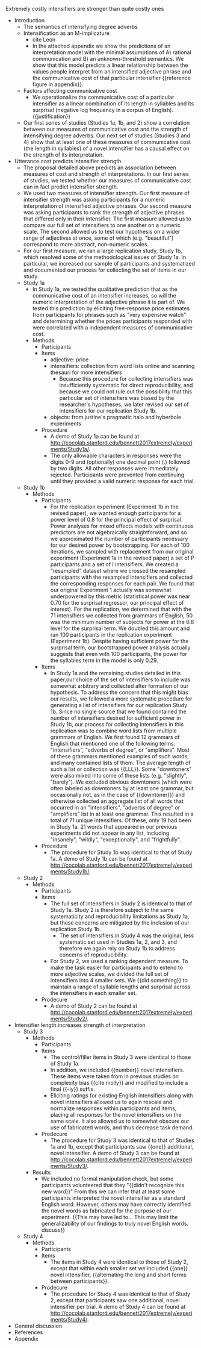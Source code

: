 Extremely costly intensifiers are stronger than quite costly ones

- Introduction
  - The semantics of intensifying degree adverbs
  - Intensification as an M-implicature
    - cite Leon
    - In the attached appendix we show the predictions of an interpretation model with the minimal assumptions of A) rational communication and B) an unknown-threshold semantics. We show that this model predicts a linear relationship between the values people interpret from an intensified adjective phrase and the communicative cost of that particular intensifier {{reference figure in appendix}}.
  - Factors affecting communicative cost
    - We operationalize the communicative cost of a particular intensifier as a linear combination of its length in syllables and its surprisal (negative log frequency in a corpus of English). {{justification}}
  - Our first series of studies (Studies 1a, 1b, and 2) show a correlation between our measures of communicative cost and the strength of intensifying degree adverbs. Our next set of studies (Studies 3 and 4) show that at least one of these measures of communicative cost (the length in syllables) of a novel intensifier has a causal effect on the strength of its interpretation.
- Utterance cost predicts intensifier strength
  - The proposal detailed above predicts an association between measures of cost and strength of interpretations. In our first series of studies, we tested whether our measures of communicative cost can in fact predict intensifier strength.
  - We used two measures of intensifier strength. Our first measure of intensifier strength was asking participants for a numeric interpretation of intensified adjective phrases. Our second measure was asking participants to rank the strength of adjective phrases that differed only in their intensifier. The first measure allowed us to compare our full set of intensifiers to one another on a numeric scale. The second allowed us to test our hypothesis on a wider range of adjectives at once, some of which (e.g. "beautiful") correspond to more abstract, non-numeric scales.
  - For our first measure, we ran a large replication study, Study 1b, which resolved some of the methodological issues of Study 1a. In particular, we increased our sample of participants and systematized and documented our process for collecting the set of items in our study.
  - Study 1a
    - In Study 1a, we tested the qualitative prediction that as the communicative cost of an intensifier increases, so will the numeric interpretation of the adjective phrase it is part of. We tested this prediction by eliciting free-response price estimates from participants for phrases such as "very expensive watch" and determining whether the prices participants responded with were correlated with a independent measures of communicative cost.
    - Methods
      - Participants
      - Items
        - adjective: price
        - intensifiers: collection from word lists online and scanning thesauri for more intensifiers
          - Because this procedure for collecting intensifiers was insufficiently systematic for direct reproducibility, and because we could not rule out the possibility that this particular set of intensifiers was biased by the researcher's hypotheses, we later revised our set of intensifiers for our replication Study 1b.
        - objects: from justine's pragmatic halo and hyberbole experiments
      - Procedure
        - A demo of Study 1a can be found at http://cocolab.stanford.edu/bennett2017extremely/experiments/Study1a/.
        - The only allowable characters in responses were the digits 0-9 and (optionally) one decimal point (.) followed by two digits. All other responses were immediately rejected. Participants were prevented from continuing until they provided a valid numeric response for each trial.
  - Study 1b
    - Methods
      - Participants
        - For the replication experiment (Experiment 1b in the revised paper), we wanted enough participants for a power level of 0.8 for the principal effect of surprisal. Power analyses for mixed effects models with continuous predictors are not algebraically straightforward, and so we approximated the number of participants necessary for our desired power by bootstrapping. For each of 100 iterations, we sampled with replacement from our original experiment (Experiment 1a in the revised paper) a set of P participants and a set of I intensifiers. We created a "resampled" dataset where we crossed the resampled participants with the resampled intensifiers and collected the corresponding responses for each pair. We found that our original Experiment 1 actually was somewhat underpowered by this metric (statistical power was near 0.70 for the surprisal regressor, our principal effect of interest). For the replication, we determined that with the 71 intensifiers we collected from grammars of English, 50 was the minimum number of subjects for power at the 0.8 level for the surprisal term. We doubled this amount and ran 100 participants in the replication experiment (Experiment 1b). Despite having sufficient power for the surprisal term, our bootstrapped power analysis actually suggests that even with 100 participants, the power for the syllables term in the model is only 0.29.
      - Items
        - In Study 1a and the remaining studies detailed in this paper,our choice of the set of intensifiers to include was somewhat arbitrary and collected after formation of our hypothesis. To address the concern that this might bias our results, we followed a more systematic procedure for generating a list of intensifiers for our replication Study 1b. Since no single source that we found contained the number of intensifiers desired for sufficient power in Study 1b, our process for collecting intensifiers in this replication was to combine word lists from multiple grammars of English. We first found 12 grammars of English that mentioned one of the following terms: "intensifiers", "adverbs of degree", or "amplifiers". Most of these grammars mentioned examples of such words, and many contained lists of them. The average length of such a list or collection was {{LLL}}. Some "downtoners" were also mixed into some of these lists (e.g. "slightly", "barely"). We excluded obvious downtoners (which were often labeled as downtoners by at least one grammar, but occasionally not, as in the case of {{downtoner}}) and otherwise collected an aggregate list of all words that occurred in an "intensifiers", "adverbs of degree" or "amplifiers" list in at least one grammar. This resulted in a total of 71 unique intensifiers. Of these, only 19 had been in Study 1a. 21 words that appeared in our previous experiments did not appear in any list, including "insanely", "wildly", "exceptionally", and "frightfully".
      - Procedure
        - The procedure for Study 1b was identical to that of Study 1a. A demo of Study 1b can be found at http://cocolab.stanford.edu/bennett2017extremely/experiments/Study1b/.
  - Study 2
    - Methods
      - Participants
      - Items
        - The full set of intensifiers in Study 2 is identical to that of Study 1a. Study 2 is therefore subject to the same systematicity and reproducibility limitations as Study 1a, but these concerns are mitigated by the inclusion of our replication Study 1b.
          - The set of intensifiers in Study 4 was the original, less systematic set used in Studies 1a, 2, and 3, and therefore we again rely on Study 1b to address concerns of reproducibility.
        - For Study 2, we used a ranking dependent measure. To make the task easier for participants and to extend to more adjective scales, we divided the full set of intensifiers into 4 smaller sets. We {{did something}} to maintain a range of syllable lengths and surprisal across the intensifiers in each smaller set.
      - Prodecure
        - A demo of Study 2 can be found at http://cocolab.stanford.edu/bennett2017extremely/experiments/Study2/.
- Intensifier length increases strength of interpretation
  - Study 3
    - Methods
      - Participants
      - Items
        - The control/filler items in Study 3 were identical to those of Study 1a.
        - In addition, we included {{number}} novel intensifiers. These items were taken from in previous studies on complexity bias {{cite molly}} and modified to include a final {{-ly}} suffix.
        - Eliciting ratings for existing English intensifiers along with novel intensifiers allowed us to again rescale and normalize responses within participants and items, placing all responses for the novel intensifiers on the same scale. It also allowed us to somewhat obscure our use of fabricated words, and thus decrease task demand.
      - Prodecure
        - The procedure for Study 3 was identical to that of Studies 1a and 1b, except that participants saw {{one}} additional, novel intensifier. A demo of Study 3 can be found at http://cocolab.stanford.edu/bennett2017extremely/experiments/Study3/.
    - Results
      - We included no formal manipulation check, but some participants volunteered that they "{{didn't recognize this new word}}" From this we can infer that at least some participants interpreted the novel intensifier as a standard English word. However, others may have correctly identified the novel words as fabricated for the purpose of our experiment. {{This may have led to... This may limit the generalizability of our findings to truly novel English words. discuss}}
  - Study 4
    - Methods
      - Participants
      - Items
        - The items in Study 4 were identical to those of Study 2, except that within each smaller set we included {{one}} novel intensifier, {{alternating the long and short forms between participants}}.
      - Prodecure
        - The procedure for Study 4 was identical to that of Study 2, except that participants saw one additional, novel intensifier per trial. A demo of Study 4 can be found at http://cocolab.stanford.edu/bennett2017extremely/experiments/Study4/.
- General discussion
- References
- Appendix